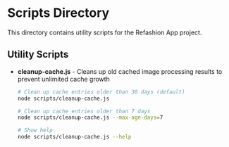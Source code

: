 # Scripts Directory

This directory contains utility scripts for the Refashion App project.

## Utility Scripts

- **cleanup-cache.js** - Cleans up old cached image processing results to prevent unlimited cache growth
  ```bash
  # Clean up cache entries older than 30 days (default)
  node scripts/cleanup-cache.js
  
  # Clean up cache entries older than 7 days
  node scripts/cleanup-cache.js --max-age-days=7
  
  # Show help
  node scripts/cleanup-cache.js --help
  ```
